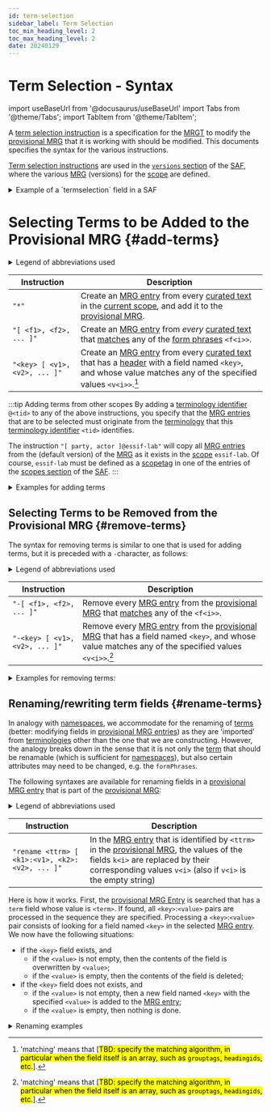 ```yaml
---
id: term-selection
sidebar_label: Term Selection
toc_min_heading_level: 2
toc_max_heading_level: 2
date: 20240129
---
```


# Term Selection - Syntax

import useBaseUrl from '@docusaurus/useBaseUrl'
import Tabs from '@theme/Tabs';
import TabItem from '@theme/TabItem';

A [term selection instruction](@) is a specification for the [MRGT](@) to modify the [provisional MRG](@) that it is working with should be modified. This documents specifies the syntax for the various instructions.

[Term selection instructions](@) are used in the [`versions` section](/docs/specs/files/saf#versions) of the [SAF](@), where the various [MRG](@) (versions) for the [scope](@) are defined.

<details>
  <summary>Example of a `termselection` field in a SAF</summary>

[Term selection instructions](@) go in the `termselection` fields of in the [versions section](/docs/specs/files/saf#versions) of the [SAF](@). This `termselection` field is an array of YAML texts. Here is an example:

~~~ yaml
  termselection:
  - "[party,actor,action,onboarding,organization]@essif-lab"
  - "rename action [id:act, term:act, formPhrases:'act{ss}']"
  - "term[action]@essif-lab"
~~~

:::warning Every instruction must be surrounded by quotes
This is to ensure YAML interpreters can actually read it.<br/>
Take care to properly nest quotes (as in the 'rename' instruction of the example).
:::

</details>

# Selecting Terms to be Added to the Provisional MRG {#add-terms}

<details>
  <summary>Legend of abbreviations used</summary>

| Instruction | Description |
| ----------- | ----------- |
| `<tid>`     | a [terminology identifier](@) that identifies the [terminology](@) that the [MRGT](@) will use as its source. |
| `<f1>`, `<f2>` | a [formphrase](@) (for a particular [term](@)). |
| `<key>`     | the name of a field in the [header](@) of a [curated text](@), or in an [MRG entry](@) of the [MRG](@), whichever the [MRGT](@) uses as its source. |
| `<v1>`, `<v2>` | a text value. |

</details>

| Instruction | Description |
| ----------- | ----------- |
| `"*"`       | Create an [MRG entry](@) from every [curated text](@) in the [current scope](@), and add it to the [provisional MRG](@). |
| `"[ <f1>, <f2>, ... ]"`       | Create an [MRG entry](@) from *every* [curated text](@) that [matches](form-phrase#matching@) any of the [form phrases](@) `<f<i>>`. |
| `"<key> [ <v1>, <v2>, ... ]"` | Create an [MRG entry](@) from every [curated text](@) that has a [header](@) with a field named `<key>`, and whose value matches any of the specified values `<v<i>>`.[^1] |

[^1]: 'matching' means that [<mark>TBD: specify the matching algorithm, in particular when the field itself is an array, such as `grouptags`, `headingids`, etc.</mark>].

:::tip Adding terms from other scopes
By adding a [terminology identifier](@) `@<tid>` to any of the above instructions, you specify that the [MRG entries](@) that are to be selected must originate from the [terminology](@) that this [terminology identifier](@) `<tid>` identifies.

The instruction `"[ party, actor ]@essif-lab"` will copy all [MRG entries](@) from the (default version) of the [MRG](@) as it exists in the [scope](@) `essif-lab`. Of course, `essif-lab` must be defined as a [scopetag](@) in one of the entries of the [scopes section](/docs/specs/files/saf#scopes) of the [SAF](@).
:::

<details>
  <summary>Examples for adding terms</summary>

  | Syntax: | Meaning: |
  | :-----  | :------  |
  | "[actor,party]"              | select every [curated text](@) in the [current scope](@), that [matches](form-phrase#matching@) any of the [form phrases](@) `actor` or `party`. |
  | "term [actor]"               | select every [curated text](@) in the [current scope](@), of which the `term` field in its [header](@) has the value `actor`. |
  | "status[proposed,approved]"  | select every [curated text](@) in the [current scope](@), of which the `status` field in its [header](@) has the value `proposed` or `approved`. |
  | "somefield []"               | select every [curated text](@) in the [current scope](@), of which the `somefield` field in its [header](@) has no value specified. |
  | "[actor,party]@tev2:v1"      | select every [MRG entry](@) in the [terminology](@) identified by `@tev2:v1`, that [matches](form-phrase#matching@) any of the [form phrases](@) `actor` or `party`. |
  | "term [actor,party]@tev2:v1" | select every [MRG entry](@) in the [terminology](@) identified by `@tev2:v1`, of which the `term` field has the value `actor` or `party`. |
  | "grouptags[x,y,z]@essif-lab" | select every [MRG entry](@) in the default [terminology](@) of [scope](@) `essif-lab`, of which the `grouptags` field contains one or more of the values `x`, `y`, or `z`. |

</details>

## Selecting Terms to be Removed from the Provisional MRG {#remove-terms}

The syntax for removing terms is similar to one that is used for adding terms, but it is preceded with a `-`character, as follows:

<details>
  <summary>Legend of abbreviations used</summary>

| Instruction | Description |
| ----------- | ----------- |
| `<f1>`, `<f2>` | a [formphrase](@) (for a particular [term](@)). |
| `<key>`     | the name of a field in the [header](@) of a [curated text](@), or in an [MRG entry](@) of the [MRG](@), whichever the [MRGT](@) uses as its source. |
| `<v1>`, `<v2>` | a text value. |

</details>

| Instruction | Description |
| ----------- | ----------- |
| `"-[ <f1>, <f2>, ... ]"`       |  Remove every [MRG entry](@) from the [provisional MRG](@) that [matches](form-phrase#matching@) any of the `<f<i>>`. |
| `"-<key> [ <v1>, <v2>, ... ]"` |  Remove every [MRG entry](@) from the [provisional MRG](@) that has a field named `<key>`, and whose value matches any of the specified values `<v<i>>`.[^1] |

<details>
  <summary>Examples for removing terms:</summary>

  | Syntax: | Meaning: |
  | :-----  | :------  |
  | "-[actor,party]"             | remove all [MRG entries](@) that [match](form-phrase#matching@) any of the [form phrases](@) `actor` or `party`. |
  | "-term [actor]"              | remove all entries that have a `term` field whose value is `actor`. |
  | "-status[proposed,approved]" | remove all entries that have a `status` field whose value is `proposed` or `approved`. |
  | "-grouptags[x,y,z]"          | remove all entries that have a `grouptags` field of which one of the listed [grouptags](@) is `x`, `y`, or `z`. |
  | "-somefield []"              | remove all entries that have a `somefield` field that has no value specified. |

</details>

## Renaming/rewriting term fields {#rename-terms}

In analogy with [namespaces](https://en.wikipedia.org/wiki/Namespace), we accommodate for the renaming of [terms](@) (better: modifying fields in [provisional MRG entries](@)) as they are 'imported' from [terminologies](@) other than the one that we are constructing. However, the analogy breaks down in the sense that it is not only the [term](@) that should be renamable (which is sufficient for [namespaces](https://en.wikipedia.org/wiki/Namespace)), but also certain attributes may need to be changed, e.g. the `formPhrases`.

The following syntaxes are available for renaming fields in a [provisional MRG entry](@) that is part of the [provisional MRG](@):

<details>
  <summary>Legend of abbreviations used</summary>

| Instruction | Description |
| ----------- | ----------- |
| `<ttrm>` | is the value of the `term` field in the [MRG entry](@) of the [provisional MRG](@) that is selected for the renaming process, which may optionally be preceded with `<termType>:` (where `<termType>` would then be the value of the `termType` field in that [MRG entry](@)). Note that this value is an identifier for that [MRG entry](@). |
| `<k<i>>` | a text that corresponds with a field name in an [MRG entry](@) in the [provisional MRG](@), such as `formPhrases`, `glossaryText`, `grouptags`, `status`, etc. |
| `<v<i>>` | a text that will replace the existing text of the field identified by `<k<i>>`. If the text contains multiple words, it should be surrounded with quotes. |

</details>

| Instruction | Description |
| ----------- | ----------- |
| `"rename <ttrm> [ <k1>:<v1>, <k2>:<v2>, ... ]"` | In the [MRG entry](@) that is identified by `<ttrm>` in the [provisional MRG](@), the values of the fields `k<i>` are replaced by their corresponding values `v<i>` (also if `v<i>` is the empty string) |

Here is how it works. First, the [provisional MRG Entry](@) is searched that has a `term` field whose value is `<term>`. If found, all `<key>`:`<value>` pairs are processed in the sequence they are specified. Processing a `<key>`:`<value>` pair consists of looking for a field named `<key>` in the selected [MRG entry](@). We now have the following situations:

- if the `<key>` field exists, and
  - if the `<value>` is not empty, then the contents of the field is overwritten by `<value>`;
  - if the `<value>` is empty, then the contents of the field is deleted;
- if the `<key>` field does not exists, and
  - if the `<value>` is not empty, then a new field named `<key>` with the specified `<value>` is added to the [MRG entry](@);
  - if the `<value>` is empty, then nothing is done.

<details>
<summary>Renaming examples</summary>

- **`"rename party [ status:accepted, glossaryText:'A natural person or a legal person' ]"`**:
  - searches for the [provisional MRG entry](@) whose `term` field has value `party`, and (when found)
  - changes (or creates) its `status` field to so that it contains `accepted`, and 
  - changes (or creates) its `glossaryText` field to so that it contains `"A natural person or a legal person"`.

- **"`rename party [ term:partij, formPhrases:'partij{en}', glossaryText:'Een natuurlijk persoon of een rechtspersoon' ]"`**
  - searches for the [provisional MRG entry](@) whose `term` field has value `party`, and (when found)
  - changes (or creates) its `term` field to so that it contains `partij`;
  - changes (or creates) its `status` field to so that it contains `approved`.
  - changes (or creates) its `glossaryText` field to so that it contains `"A natural or legal person"`
  
- **`"rename party [ glossaryText: ]"`**
  - searches for the [provisional MRG entry](@) whose `term` field has value `party`, and (when found)
  - removes the contents from the `glossaryText` field if such a field exists.<br/>

</details>

